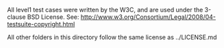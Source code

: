 All level1 test cases were written by the W3C, and are used under the 3-clause
BSD License. See: http://www.w3.org/Consortium/Legal/2008/04-testsuite-copyright.html

All other folders in this directory follow the same license as ../LICENSE.md
